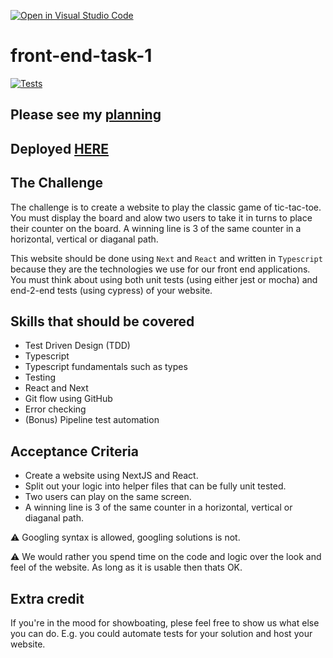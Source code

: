 [![Open in Visual Studio Code](https://classroom.github.com/assets/open-in-vscode-c66648af7eb3fe8bc4f294546bfd86ef473780cde1dea487d3c4ff354943c9ae.svg)](https://classroom.github.com/online_ide?assignment_repo_id=10509137&assignment_repo_type=AssignmentRepo)

# front-end-task-1

[![Tests](https://github.com/PercaysoRecruitment/front-end-task-1-individual-Suzi-Clark/actions/workflows/tests.yml/badge.svg?branch=main)](https://github.com/PercaysoRecruitment/front-end-task-1-individual-Suzi-Clark/actions/workflows/tests.yml)

## Please see my [planning](https://github.com/PercaysoRecruitment/front-end-task-1-individual-Suzi-Clark/blob/main/plan/plan.md)
## Deployed [HERE](https://noughts-crosses-suzi.netlify.app/)


## The Challenge
The challenge is to create a website to play the classic game of tic-tac-toe. You must display the board and alow two users to take it in turns to place their counter on the board. A winning line is 3 of the same counter in a horizontal, vertical or diaganal path.

This website should be done using `Next` and `React` and written in `Typescript` because they are the technologies we use for our front end applications. You must think about using both unit tests (using either jest or mocha) and end-2-end tests (using cypress) of your website.

## Skills that should be covered
- Test Driven Design (TDD)
- Typescript
- Typescript fundamentals such as types
- Testing
- React and Next
- Git flow using GitHub
- Error checking
- (Bonus) Pipeline test automation

## Acceptance Criteria
- Create a website using NextJS and React.
- Split out your logic into helper files that can be fully unit tested.
- Two users can play on the same screen.
- A winning line is 3 of the same counter in a horizontal, vertical or diaganal path.

:warning: Googling syntax is allowed, googling solutions is not.

:warning: We would rather you spend time on the code and logic over the look and feel of the website. As long as it is usable then thats OK.

## Extra credit

If you're in the mood for showboating, plese feel free to show us what else you can do. E.g. you could automate tests for your solution and host your website.

